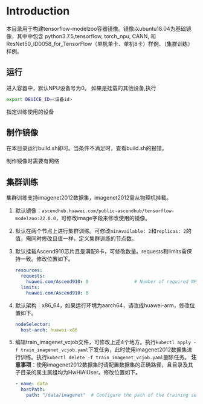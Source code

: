 # Introduction

本目录用于构建tensorflow-modelzoo容器镜像。镜像以ubuntu18.04为基础镜像，其中中包含
python3.7.5,tensorflow, torch_npu, CANN, 和ResNet50_ID0058_for_TensorFlow（单机单卡、单机8卡）样例、（集群训练）样例。

## 运行

进入容器中，默认NPU设备号为0。 如果是挂载的其他设备,执行

```bash
export DEVICE_ID=<设备id>
```

指定训练使用的设备

## 制作镜像

在本目录运行build.sh即可。当条件不满足时，查看build.sh的报错。

制作镜像时需要有网络

## 集群训练

集群训练支持imagenet2012数据集，imagenet2012需从物理机挂载。

1. 默认镜像：`ascendhub.huawei.com/public-ascendhub/tensorflow-modelzoo:22.0.0`，可修改image字段来修改使用的镜像。

2. 默认在两个节点上进行集群训练。可修改`minAvailable: 2`和`replicas: 2`的值，需同时修改且值一样，定义集群训练的节点数。

3. 默认挂载Ascend910芯片且是满配8卡，可修改数量。requests和limits需保持一致。修改位置如下。

   ```yaml
   resources:
     requests:
       huawei.com/Ascend910: 8                 # Number of required NPUs. The maximum value is 8. You can add lines below to configure resources such as memory and CPU.
     limits:
       huawei.com/Ascend910: 8
   ```

4. 默认架构：x86_64，如果运行环境为aarch64，请改成huawei-arm，修改位置如下。

   ```yaml
   nodeSelector:
     host-arch: huawei-x86
   ```

5. 编辑train_imagenet_vcjob文件，可修改上述4个地方。执行`kubectl apply -f train_imagenet_vcjob.yaml`下发任务，此时使用imagenet2012数据集进行训练。执行`kubectl delete -f train_imagenet_vcjob.yaml`删除任务。
   **注意事项**：使用imagenet2012数据集时请配置数据集的正确路径，且目录及其子目录的属主属组均为HwHiAiUser。修改位置如下。

   ```yaml
   - name: data
     hostPath:
       path: "/data/imagenet"  # Configure the path of the training set.
   ```
